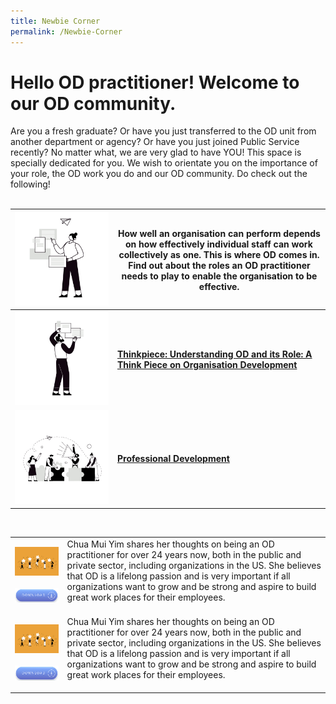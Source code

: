 ```yaml
---
title: Newbie Corner
permalink: /Newbie-Corner
---
```

# Hello OD practitioner! Welcome to our OD community. 

Are you a fresh graduate? Or have you just transferred to the OD unit from another department or agency? Or have you just joined Public Service recently? No matter what, we are very glad to have YOU! This space is specially dedicated for you. We wish to orientate you on the importance of your role, the OD work you do and our OD community. Do check out the following!<br><Br>




| ![Alt text for image on Isomer site](/images/Orgins.png)| <h4>How well an organisation can perform depends on how effectively individual staff can work collectively as one. This is where OD comes in. Find out about the roles an OD practitioner needs to play to enable the organisation to be effective.</h4>
| -------- | -------- | 
| ![Alt text for image on Isomer site](/images/Ethnics.png)  | [<h4>Thinkpiece: Understanding OD and its Role: A Think Piece on Organisation Development</h4>](https://go.gov.sg/thinkpieceunderstandingodanditsrole ) | | -------- | -------- | 
| ![Alt text for image on Isomer site](/images/Organisation%20Design.png)   | [<h4>Professional Development</h4>](https://cscollege-test-staging.netlify.app/professional-development)|
	
<table>
<tr><td>
	<img src="/images/Employee%20Engagement.jpg" alt="employee engagement" width="450"><br><br><a href="https://go.gov.sg/reachingouteveryday "> <img src="/images/Download%20button-3.jpg" alt="download button" width="100"></a></td><td>Chua Mui Yim shares her thoughts on being an OD practitioner for over 24 years now, both in the public and private sector, including organizations in the US. She believes that OD is a lifelong passion and is very important if all organizations want to grow and be strong and aspire to build great work places for their employees.<br><br></td></tr>
   <td>
	<img src="/images/Employee%20Engagement.jpg" alt="employee engagement" width="450"><br><br><a href="https://go.gov.sg/reachingouteveryday "> <img src="/images/Download%20button-3.jpg" alt="download button" width="100"></a></td><td>Chua Mui Yim shares her thoughts on being an OD practitioner for over 24 years now, both in the public and private sector, including organizations in the US. She believes that OD is a lifelong passion and is very important if all organizations want to grow and be strong and aspire to build great work places for their employees.<br><br></td>
  </tr>
 
</table>
